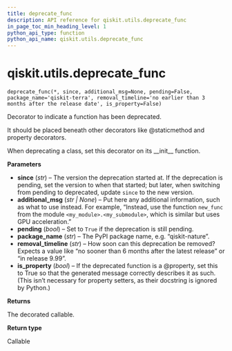 ```yaml
---
title: deprecate_func
description: API reference for qiskit.utils.deprecate_func
in_page_toc_min_heading_level: 1
python_api_type: function
python_api_name: qiskit.utils.deprecate_func
---
```


<span id="qiskit-utils-deprecate-func" />

# qiskit.utils.deprecate\_func

<span id="qiskit.utils.deprecate_func" />

`deprecate_func(*, since, additional_msg=None, pending=False, package_name='qiskit-terra', removal_timeline='no earlier than 3 months after the release date', is_property=False)`

Decorator to indicate a function has been deprecated.

It should be placed beneath other decorators like @staticmethod and property decorators.

When deprecating a class, set this decorator on its \_\_init\_\_ function.

**Parameters**

*   **since** (*str*) – The version the deprecation started at. If the deprecation is pending, set the version to when that started; but later, when switching from pending to deprecated, update `since` to the new version.
*   **additional\_msg** (*str | None*) – Put here any additional information, such as what to use instead. For example, “Instead, use the function `new_func` from the module `<my_module>.<my_submodule>`, which is similar but uses GPU acceleration.”
*   **pending** (*bool*) – Set to `True` if the deprecation is still pending.
*   **package\_name** (*str*) – The PyPI package name, e.g. “qiskit-nature”.
*   **removal\_timeline** (*str*) – How soon can this deprecation be removed? Expects a value like “no sooner than 6 months after the latest release” or “in release 9.99”.
*   **is\_property** (*bool*) – If the deprecated function is a @property, set this to True so that the generated message correctly describes it as such. (This isn’t necessary for property setters, as their docstring is ignored by Python.)

**Returns**

The decorated callable.

**Return type**

Callable

